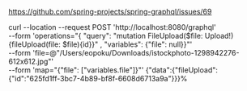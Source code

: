 https://github.com/spring-projects/spring-graphql/issues/69

curl --location --request POST 'http://localhost:8080/graphql' \
--form 'operations="{ \"query\": \"mutation FileUpload($file: Upload!) {fileUpload(file: $file){id}}\" , \"variables\": {\"file\": null}}"' \
--form 'file=@"/Users/eopoku/Downloads/istockphoto-1298942276-612x612.jpg"' \
--form 'map="{\"file\": [\"variables.file\"]}"'
{"data":{"fileUpload":{"id":"625fd1ff-3bc7-4b89-bf8f-6608d6713a9a"}}}%  